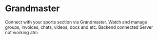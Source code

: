 # Grandmaster

Connect with your sports section via Grandmaster. Watch and manage groups, invoices, chats, videos, docs and etc.
Backend connected
Server not working atm
